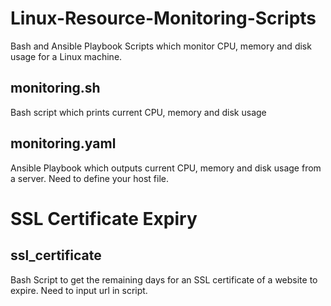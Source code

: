 # Linux-Resource-Monitoring-Scripts
Bash and Ansible Playbook Scripts which monitor CPU, memory and disk usage for a Linux machine.

## monitoring.sh

Bash script which prints current CPU, memory and disk usage

## monitoring.yaml

Ansible Playbook which outputs  current CPU, memory and disk usage from a server. Need to define your host file.

# SSL Certificate Expiry

## ssl_certificate

Bash Script to get the remaining days for an SSL certificate of  a website to expire. Need to input url in script.
